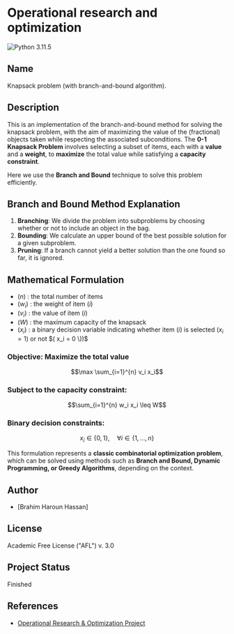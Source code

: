 # Operational research and optimization
![Python 3.11.5](https://img.shields.io/badge/Python-3.8.0-yellow?style=plastic)

## Name
Knapsack problem (with branch-and-bound algorithm).

## Description

This is an implementation of the branch-and-bound method for solving the knapsack problem, with the aim of maximizing the value of the (fractional) objects taken while respecting the associated subconditions.
The **0-1 Knapsack Problem** involves selecting a subset of items, each with a **value** and a **weight**, to **maximize** the total value while satisfying a **capacity constraint**.

Here we use the **Branch and Bound** technique to solve this problem efficiently.

## Branch and Bound Method Explanation

1. **Branching**: We divide the problem into subproblems by choosing whether or not to include an object in the bag.
2. **Bounding**: We calculate an upper bound of the best possible solution for a given subproblem.
3. **Pruning**: If a branch cannot yield a better solution than the one found so far, it is ignored.

## Mathematical Formulation
- $`( n )`$ : the total number of items
- $`( w_i )`$ : the weight of item $`( i )`$
- $`( v_i )`$ : the value of item $`( i )`$
- $`( W )`$ : the maximum capacity of the knapsack
- $`( x_i )`$ : a binary decision variable indicating whether item $`( i )`$ is selected $`( x_i = 1 )`$ or not $`( x_i = 0 \))`$

### **Objective: Maximize the total value**

```math
\max \sum_{i=1}^{n} v_i x_i
```

### **Subject to the capacity constraint:**

```math
\sum_{i=1}^{n} w_i x_i \leq W
```

### **Binary decision constraints:**

```math
x_i \in \{0,1\}, \quad \forall i \in \{1, ..., n\}
```

This formulation represents a **classic combinatorial optimization problem**, 
which can be solved using methods such as **Branch and Bound, Dynamic Programming, or Greedy Algorithms**, depending on the context.

## Author
- [Brahim Haroun Hassan]

## License
Academic Free License ("AFL") v. 3.0

## Project Status
Finished

## References
- [Operational Research & Optimization Project](https://pageperso.lis-lab.fr/~basile.couetoux/enseignement.html)

